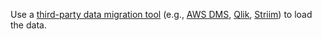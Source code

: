 Use a [third-party data migration tool](third-party-database-tools.html#data-migration-tools) (e.g., [AWS DMS](aws-dms.html), [Qlik](qlik.html), [Striim](striim.html)) to load the data. 